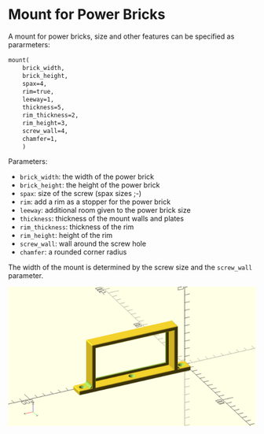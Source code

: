 Mount for Power Bricks
======================

A mount for power bricks, size and other features can be specified as
pararmeters:

    mount(
        brick_width,
        brick_height,
        spax=4,
        rim=true,
        leeway=1,
        thickness=5,
        rim_thickness=2,
        rim_height=3,
        screw_wall=4,
        chamfer=1,
        )

Parameters:

 - `brick_width`: the width of the power brick
 - `brick_height`: the height of the power brick
 - `spax`: size of the screw (spax sizes ;-)
 - `rim`: add a rim as a stopper for the power brick
 - `leeway`: additional room given to the power brick size
 - `thickness`: thickness of the mount walls and plates
 - `rim_thickness`: thickness of the rim
 - `rim_height`: height of the rim
 - `screw_wall`: wall around the screw hole
 - `chamfer`: a rounded corner radius

The width of the mount is determined by the screw size and the `screw_wall`
parameter.

![example power brick mount](power-brick-mount.png)
